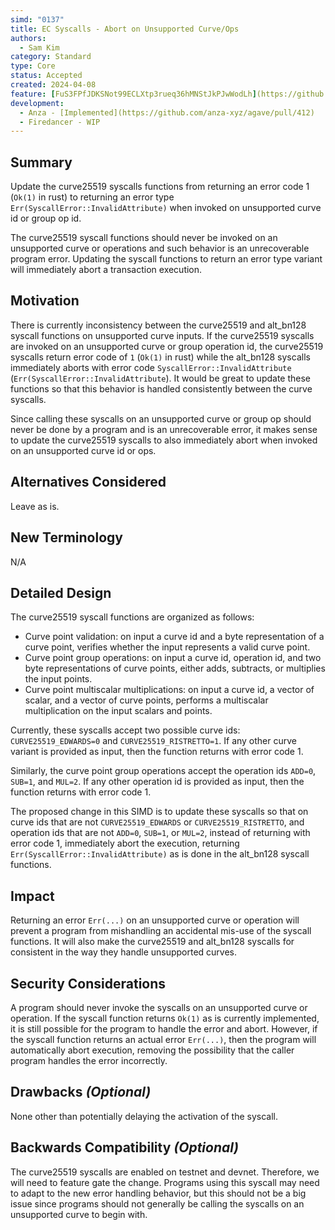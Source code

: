 ```yaml
---
simd: "0137"
title: EC Syscalls - Abort on Unsupported Curve/Ops
authors:
  - Sam Kim
category: Standard
type: Core
status: Accepted
created: 2024-04-08
feature: [FuS3FPfJDKSNot99ECLXtp3rueq36hMNStJkPJwWodLh](https://github.com/anza-xyz/agave/issues/1132)
development:
  - Anza - [Implemented](https://github.com/anza-xyz/agave/pull/412)
  - Firedancer - WIP
---
```


## Summary

Update the curve25519 syscalls functions from returning an error code 1
(`Ok(1)` in rust) to returning an error type
`Err(SyscallError::InvalidAttribute)` when invoked on unsupported curve id or
group op id.

The curve25519 syscall functions should never be invoked on an unsupported
curve or operations and such behavior is an unrecoverable program error.
Updating the syscall functions to return an error type variant will immediately
abort a transaction execution.

## Motivation

There is currently inconsistency between the curve25519 and alt_bn128 syscall
functions on unsupported curve inputs. If the curve25519 syscalls are invoked on
an unsupported curve or group operation id, the curve25519 syscalls return
error code of `1` (`Ok(1)` in rust) while the alt_bn128 syscalls immediately
aborts with error code `SyscallError::InvalidAttribute`
(`Err(SyscallError::InvalidAttribute`). It would be great to update these
functions so that this behavior is handled consistently between the curve
syscalls.

Since calling these syscalls on an unsupported curve or group op should never be
done by a program and is an unrecoverable error, it makes sense to update the
curve25519 syscalls to also immediately abort when invoked on an unsupported
curve id or ops.

## Alternatives Considered

Leave as is.

## New Terminology

N/A

## Detailed Design

The curve25519 syscall functions are organized as follows:

- Curve point validation: on input a curve id and a byte representation of a
  curve point, verifies whether the input represents a valid curve point.
- Curve point group operations: on input a curve id, operation id, and two byte
  representations of curve points, either adds, subtracts, or multiplies the
  input points.
- Curve point multiscalar multiplications: on input a curve id, a vector of
  scalar, and a vector of curve points, performs a multiscalar multiplication on
  the input scalars and points.

Currently, these syscalls accept two possible curve ids: `CURVE25519_EDWARDS=0`
and `CURVE25519_RISTRETTO=1`. If any other curve variant is provided as input,
then the function returns with error code 1.

Similarly, the curve point group operations accept the operation ids `ADD=0`,
`SUB=1`, and `MUL=2`. If any other operation id is provided as input, then the
function returns with error code 1.

The proposed change in this SIMD is to update these syscalls so that on curve
ids that are not `CURVE25519_EDWARDS` or `CURVE25519_RISTRETTO`, and operation
ids that are not `ADD=0`, `SUB=1`, or `MUL=2`, instead of returning with error
code 1, immediately abort the execution, returning
`Err(SyscallError::InvalidAttribute)` as is done in the alt_bn128 syscall
functions.

## Impact

Returning an error `Err(...)` on an unsupported curve or operation will prevent
a program from mishandling an accidental mis-use of the syscall functions. It
will also make the curve25519 and alt_bn128 syscalls for consistent in the way
they handle unsupported curves.

## Security Considerations

A program should never invoke the syscalls on an unsupported curve or operation.
If the syscall function returns `Ok(1)` as is currently implemented, it is still
possible for the program to handle the error and abort. However, if the syscall
function returns an actual error `Err(...)`, then the program will automatically
abort execution, removing the possibility that the caller program handles the
error incorrectly.

## Drawbacks _(Optional)_

None other than potentially delaying the activation of the syscall.

## Backwards Compatibility _(Optional)_

The curve25519 syscalls are enabled on testnet and devnet. Therefore, we will
need to feature gate the change. Programs using this syscall may need to adapt
to the new error handling behavior, but this should not be a big issue since
programs should not generally be calling the syscalls on an unsupported curve to
begin with.
